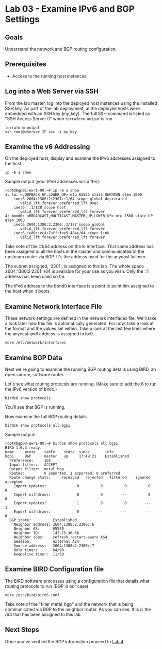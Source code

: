 # Lab 03 - Examine IPv6 and BGP Settings

## Goals

Understand the network and BGP routing configuration.

## Prerequisites

* Access to the running host instances

## Log into a Web Server via SSH

From the lab master, log into the deployed host instances using the installed SSH key. As part of the lab deployment, al the deployed hosts were embedded with an SSH key (my_key). The full SSH command is listed as "SSH Access Server 0" when `terraform output` is run.

```
terraform output
ssh root@<Server IP v4> -i my_key
```

## Examine the v6 Addressing

On the deployed host, display and examine the IPv6 addresses assigned to the host.

```
ip -6 a show
```

Sample output (your IPv6 addresses will differ):

```
root@bgp01-ewr1-00:~# ip -6 a show
1: lo: <LOOPBACK,UP,LOWER_UP> mtu 65536 state UNKNOWN qlen 1000
    inet6 2604:1380:2:2301::1/64 scope global deprecated
       valid_lft forever preferred_lft 0sec
    inet6 ::1/128 scope host
       valid_lft forever preferred_lft forever
4: bond0: <BROADCAST,MULTICAST,MASTER,UP,LOWER_UP> mtu 1500 state UP qlen 1000
    inet6 2604:1380:2:2300::3/127 scope global
       valid_lft forever preferred_lft forever
    inet6 fe80::ec4:7aff:fee5:484c/64 scope link
       valid_lft forever preferred_lft forever
```

Take note of the ::1/64 address on the lo interface. That same address has been assigned to all the hosts in the cluster and communicated to the upstream router via BGP. It's the address used for the anycast failover.

The subnet assigned, :2301:, is assigned to this lab. The whole space 2604:1380:2:2301::/64 is available for your use as you wish. Only the ::1 address has been used so far.

The IPv6 address to the bond0 interface is a point to point link assigned to the host when it boots.

## Examine Network Interface File

These network settings are defined in the network interfaces file. We'll take a look later how this file is automatically generated. For now, take a look at the format and the values set within. Take a look at the last few lines where the anycast ipv6 address is assigned to lo:0.

```
more /etc/network/interfaces
```

## Examine BGP Data

Next we're going to examine the running BGP routing details using BIRD, an open source, software router.

Let's see what routing protocols are running. (Make sure to add the 6 to run the IPv6 version of birdc.)

```
birdc6 show protocols
```

You'll see that BGP is running.

Now examine the full BGP routing details.

```
birdc6 show protocols all bgp1
```

Sample output:

```
root@bgp03-ewr1-00:~# birdc6 show protocols all bgp1
BIRD 1.6.3 ready.
name     proto    table    state  since       info
bgp1     BGP      master   up     17:49:21    Established
  Preference:     100
  Input filter:   ACCEPT
  Output filter:  metal_bgp
  Routes:         0 imported, 1 exported, 0 preferred
  Route change stats:     received   rejected   filtered    ignored   accepted
    Import updates:              0          0          0          0          0
    Import withdraws:            0          0        ---          0          0
    Export updates:              1          0          0        ---          1
    Export withdraws:            0        ---        ---        ---          0
  BGP state:          Established
    Neighbor address: 2604:1380:2:2300::6
    Neighbor AS:      65530
    Neighbor ID:      147.75.36.66
    Neighbor caps:    refresh restart-aware AS4
    Session:          external AS4
    Source address:   2604:1380:2:2300::7
    Hold timer:       84/90
    Keepalive timer:  11/30
```

## Examine BIRD Configuration file

The BIRD software processes using a configuration file that details what routing protocols to run (BGP in our case)

```
more /etc/bird/bird6.conf
```

Take note of the "filter metal_bgp" and the network that is being communicated via BGP to the neighbor router. As you can see, this is the /64 that has been assigned to this lab.

## Next Steps

Once you've verified the BGP information proceed to [Lab 4](Lab04.md)
